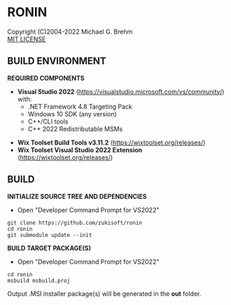 # RONIN  

Copyright (C)2004-2022 Michael G. Brehm    
[MIT LICENSE](https://opensource.org/licenses/MIT)   
   
## BUILD ENVIRONMENT
**REQUIRED COMPONENTS**   
* __Visual Studio 2022__ (https://visualstudio.microsoft.com/vs/community/) with:  
   * .NET Framework 4.8 Targeting Pack 
   * Windows 10 SDK (any version)
   * C++/CLI tools
   * C++ 2022 Redistributable MSMs
<!-- -->
* __Wix Toolset Build Tools v3.11.2__ (https://wixtoolset.org/releases/)   
* __Wix Toolset Visual Studio 2022 Extension__ (https://wixtoolset.org/releases/)   
   
## BUILD
**INITIALIZE SOURCE TREE AND DEPENDENCIES**
* Open "Developer Command Prompt for VS2022"   
```
git clone https://github.com/zukisoft/ronin
cd ronin
git submodule update --init
```
   
**BUILD TARGET PACKAGE(S)**   
* Open "Developer Command Prompt for VS2022"   
```
cd ronin
msbuild msbuild.proj
```
   
Output .MSI installer package(s) will be generated in the __out__ folder.   
